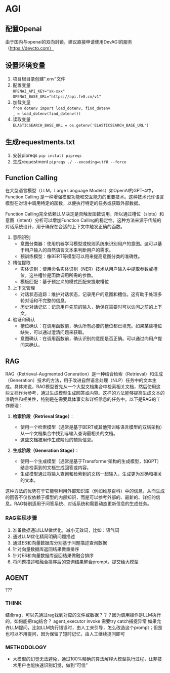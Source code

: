 # AGI

## 配置Openai
由于国内与openai的双向封锁，建议直接申请使用DevAGI的服务（https://devcto.com）

## 设置环境变量
1. 项目根目录创建".env"文件
2. 配置变量 </br>
``OPENAI_API_KEY="sk-xxx"`` </br>
``OPENAI_BASE_URL="https://api.fe8.cn/v1"``
3. 加载变量 </br>
``from dotenv import load_dotenv, find_dotenv`` </br>
``_ = load_dotenv(find_dotenv())``
4. 读取变量 </br>
``ELASTICSEARCH_BASE_URL = os.getenv('ELASTICSEARCH_BASE_URL')``

## 生成requestments.txt
1. 安装pipreqs
``pip install pipreqs``
2. 生成requestment
``pipreqs ./ --encoding=utf8 --force``

## Function Calling 
在大型语言模型（LLM，Large Language Models）如OpenAI的GPT-4中，Function Calling 是一种增强模型功能和交互能力的重要技术。这种技术允许语言模型在对话中调用特定的函数，以便执行特定的任务或获取外部数据。

Function Calling完全依赖LLM决定是否触发函数调用，所以通过槽位（slots）和意图（intent）分析可以增加Function Calling的稳定性。这种方法来源于传统的对话系统设计，用于确保在合适的上下文中触发正确的函数。
1. 意图识别
   * 意图分类器：使用机器学习模型或规则系统来识别用户的意图。这可以基于用户输入的自然语言文本来判断用户的需求。 
   * 预训练模型：像BERT等模型可以用来提高意图分类的准确性。
2. 槽位提取
   * 实体识别：使用命名实体识别（NER）技术从用户输入中提取参数或槽位。这些槽位是函数调用所需的参数。 
   * 模板匹配：基于预定义的模式匹配来提取槽位
3. 上下文管理
   * 对话状态追踪：维护对话状态，记录用户的意图和槽位。这有助于处理多轮对话和不完整的信息。
   * 历史对话记忆：记录用户先前的输入，确保在需要时可以访问之前的上下文。
4. 验证和确认
   * 槽位确认：在调用函数前，确认所有必要的槽位都已填充。如果某些槽位缺失，可以通过澄清问题来获取。
   * 意图确认：在调用函数前，确认识别的意图是否正确。可以通过向用户提问来确认。

## RAG
RAG（Retrieval-Augmented Generation）是一种结合检索（Retrieval）和生成（Generation）技术的方法，用于改进自然语言处理（NLP）任务中的文本生成。具体来说，RAG模型首先从一个大型文档集合中检索相关文档，然后使用这些文档作为参考，通过生成模型生成回答或内容。这样的方法能够提高生成文本的准确性和相关性，特别是在需要具体事实和详细信息的任务中。以下是RAG的工作原理：

1. **检索阶段（Retrieval Stage）**：
   - 使用一个检索模型（通常是基于BERT或其他预训练语言模型的双塔架构）从一个文档集合中找到与输入查询最相关的文档。
   - 这些文档被用作生成阶段的辅助信息。

2. **生成阶段（Generation Stage）**：
   - 使用一个生成模型（通常是基于Transformer架构的生成模型，如GPT）结合检索到的文档生成回答或内容。
   - 生成模型通过将输入查询和检索到的文档一起输入，生成更为准确和相关的文本。

这种方法的优势在于它能够利用外部知识库（例如维基百科）中的信息，从而生成的回答不仅仅依赖于模型的内部知识，而是可以参考外部的、最新的、详细的信息。RAG特别适用于问答系统、对话系统和需要动态更新信息的生成任务。

### RAG实现步骤
1. 准备数据通过LLM做优化，减小无效词，比如：语气词
2. 通过LLM优化精简明确问题描述
3. 通过ES和向量数据库分别基于问题描述查询数据 
4. 针对向量数据库返回结果做重排序 
5. 针对ES和向量数据库返回结果做融合排序 
6. 将问题描述和融合排序后的查询结果整合prompt，提交给大模型

## AGENT
???


### THINK
结合rag，可以先通过rag找到对应的文件或数据？？？因为调用操作是LLM执行的，如何能把rag结合？
agent_executor invoke 需要try catch捕捉异常
如果允许LLM提问，比如LLM执行错误时，由人工来引导，怎么改造这个prompt；但是也可以不用提问，因为保留了短时记忆，由人工继续提问即可

### METHODOLOGY
* 大模型的幻觉无法避免，通过100%精确的算法解释大模型执行过程，让非技术用户也能快速识别幻觉，做到“可信”
